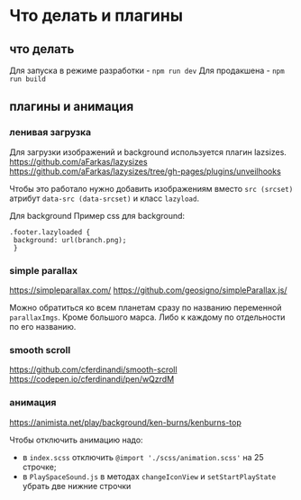 #  Что делать и плагины

## что делать
Для запуска в режиме разработки - `npm run dev`
Для продакшена - `npm run build`

## плагины и анимация

### ленивая загрузка
Для загрузки изображений и background используется плагин lazsizes.
https://github.com/aFarkas/lazysizes
https://github.com/aFarkas/lazysizes/tree/gh-pages/plugins/unveilhooks

Чтобы это работало нужно добавить изображениям вместо `src (srcset)` атрибут `data-src (data-srcset)` и класс `lazyload`.

Для background
Пример css для background:
    
    .footer.lazyloaded {
     background: url(branch.png);
     }


### simple parallax
https://simpleparallax.com/
https://github.com/geosigno/simpleParallax.js/

Можно обратиться ко всем планетам сразу по названию переменной `parallaxImgs`. Кроме большого марса. Либо к каждому по отдельности по его названию.


### smooth scroll
https://github.com/cferdinandi/smooth-scroll
https://codepen.io/cferdinandi/pen/wQzrdM


### анимация
https://animista.net/play/background/ken-burns/kenburns-top

Чтобы отключить анимацию надо:
- в `index.scss` отключить `@import './scss/animation.scss'` на 25 строчке;
- в `PlaySpaceSound.js` в методах `changeIconView` и `setStartPlayState` убрать две нижние строчки